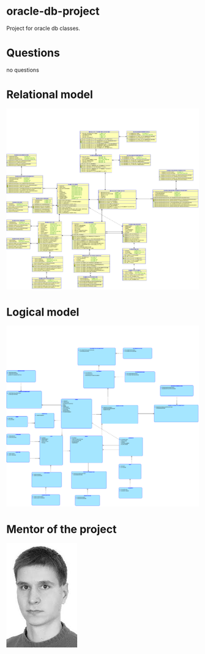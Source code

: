 # oracle-db-project
Project for oracle db classes.
# Questions
no questions
# Relational model
![alt text](chapter-3/relacyjny.png "Relational model")
# Logical model
![alt text](chapter-2/logiczny.png "Logical model")
# Mentor of the project
![alt text](pobrane.jpg "Mentor")
